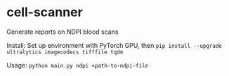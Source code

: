 # cell-scanner

Generate reports on NDPI blood scans

Install: 
Set up environment with PyTorch GPU, then
`pip install --upgrade ultralytics imagecodecs tifffile tqdm`

Usage:
`python main.py ndpi <path-to-ndpi-file`
